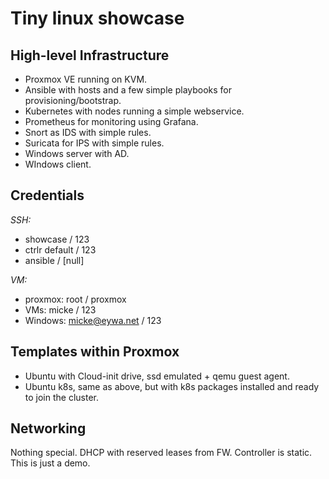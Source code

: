 # Tiny linux showcase

## High-level Infrastructure
* Proxmox VE running on KVM.
* Ansible with hosts and a few simple playbooks for provisioning/bootstrap.
* Kubernetes with nodes running a simple webservice.
* Prometheus for monitoring using Grafana.
* Snort as IDS with simple rules.
* Suricata for IPS with simple rules.
* Windows server with AD.
* WIndows client.

## Credentials
*SSH:*
* showcase / 123
* ctrlr default / 123
* ansible / [null]

*VM:*
* proxmox: root / proxmox
* VMs: micke / 123
* Windows: micke@eywa.net / 123

## Templates within Proxmox
* Ubuntu with Cloud-init drive, ssd emulated + qemu guest agent.
* Ubuntu k8s, same as above, but with k8s packages installed and ready to join the cluster.

## Networking
Nothing special. DHCP with reserved leases from FW. Controller is static.
This is just a demo.
